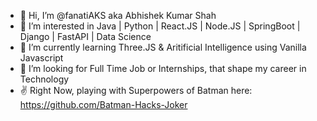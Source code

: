 - 👋 Hi, I’m @fanatiAKS aka Abhishek Kumar Shah
- 👀 I’m interested in Java | Python | React.JS | Node.JS | SpringBoot | Django | FastAPI | Data Science
- 🌱 I’m currently learning Three.JS & Aritificial Intelligence using Vanilla Javascript 
- 💞️ I’m looking for Full Time Job or Internships, that shape my career in Technology
- ✌️  Right Now, playing with Superpowers of Batman here: https://github.com/Batman-Hacks-Joker

<!---
fanatiAKS/fanatiAKS is a ✨ special ✨ repository because its `README.md` (this file) appears on your GitHub profile.
You can click the Preview link to take a look at your changes.
--->
